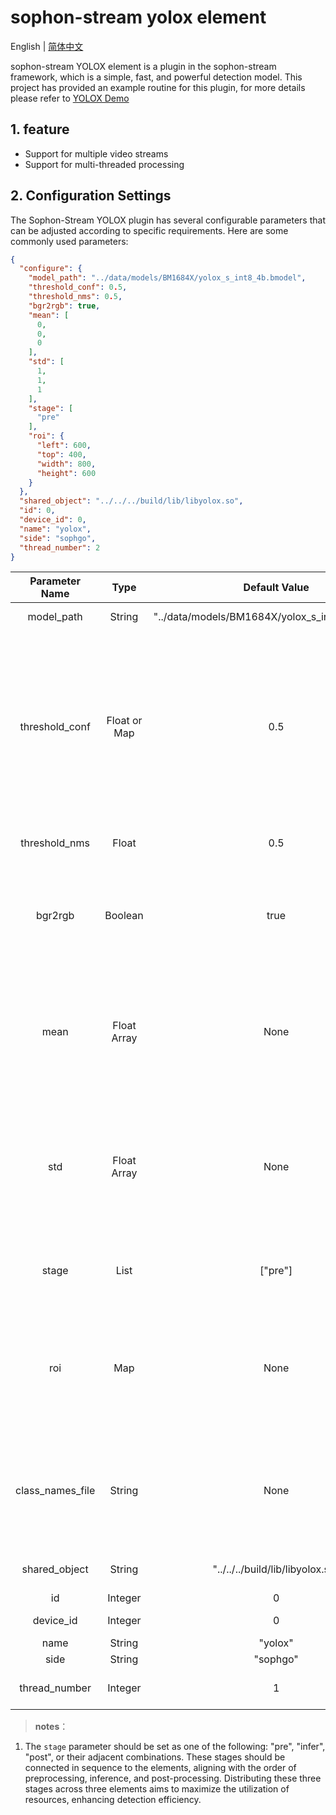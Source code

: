 # sophon-stream yolox element

English | [简体中文](README.md)

sophon-stream YOLOX element is a plugin in the sophon-stream framework, which is a simple, fast, and powerful detection model. This project has provided an example routine for this plugin, for more details please refer to [YOLOX Demo](../../../samples/yolox/README_EN.md)

## 1. feature
* Support for multiple video streams
* Support for multi-threaded processing

## 2. Configuration Settings
The Sophon-Stream YOLOX plugin has several configurable parameters that can be adjusted according to specific requirements. Here are some commonly used parameters:

```json
{
  "configure": {
    "model_path": "../data/models/BM1684X/yolox_s_int8_4b.bmodel",
    "threshold_conf": 0.5,
    "threshold_nms": 0.5,
    "bgr2rgb": true,
    "mean": [
      0,
      0,
      0
    ],
    "std": [
      1,
      1,
      1
    ],
    "stage": [
      "pre"
    ],
    "roi": {
      "left": 600,
      "top": 400,
      "width": 800,
      "height": 600
    }
  },
  "shared_object": "../../../build/lib/libyolox.so",
  "id": 0,
  "device_id": 0,
  "name": "yolox",
  "side": "sophgo",
  "thread_number": 2
}
```

| Parameter Name | Type             | Default Value                                      | Description                                              |
|:--------------:|:----------------:|:--------------------------------------------------:|:--------------------------------------------------------:|
| model_path     | String           | "../data/models/BM1684X/yolox_s_int8_4b.bmodel"   | Path to the yolox model                                  |
| threshold_conf | Float or Map     | 0.5                                               | Confidence threshold for object detection; when set as a float, all classes share the same threshold; when set as a map, different classes can have different thresholds, and class_names_file should be correctly set |
| threshold_nms  | Float            | 0.5                                               | NMS IOU threshold for object detection                   |
| bgr2rgb        | Boolean          | true                                              | Whether to convert the image from BGR to RGB format, as the decoder output is in BGR format by default |
| mean           | Float Array      | None                                              | Image preprocessing mean values, length 3; calculation: y=(x-mean)/std; if bgr2rgb=true, the array order should be r, g, b, otherwise b, g, r |
| std            | Float Array      | None                                              | Image preprocessing standard deviation values, length 3; calculation as above; if bgr2rgb=true, the array order should be r, g, b, otherwise b, g, r |
| stage          | List             | ["pre"]                                           | Flags for pre-processing, inference, and post-processing stages |
| roi            | Map              | None                                              | Preset Region of Interest (ROI); when configured, processing will only be performed on the region enclosed by the ROI box |
| class_names_file| String           | None                                              | Not effective when threshold_conf is a float; can be omitted; when threshold_conf is a map, the path to the class name file |
| shared_object  | String           | "../../../build/lib/libyolox.so"                   | Path to the libyolox dynamic library                     |
| id             | Integer          | 0                                                | Element ID                                               |
| device_id      | Integer          | 0                                                | TPU device number                                        |
| name           | String           | "yolox"                                          | Element name                                             |
| side           | String           | "sophgo"                                         | Device type                                              |
| thread_number  | Integer          | 1                                                | Number of threads to launch                              |

> **notes**：
1. The `stage` parameter should be set as one of the following: "pre", "infer", "post", or their adjacent combinations. These stages should be connected in sequence to the elements, aligning with the order of preprocessing, inference, and post-processing. Distributing these three stages across three elements aims to maximize the utilization of resources, enhancing detection efficiency.